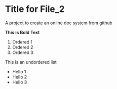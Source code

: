 # Title for File_2
A project to create an online doc system from github

**This is Bold Text**

1. Ordered 1
2. Ordered 2
3. Ordered 3

This is an undordered list

- Hello 1
- Hello 2
- Hello 3

